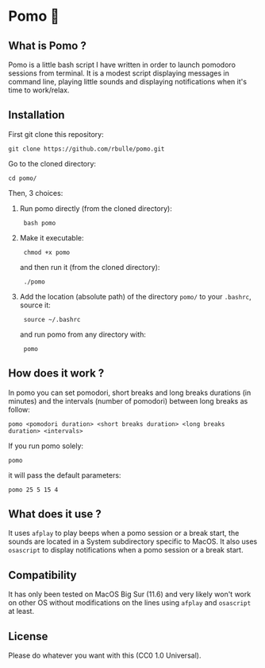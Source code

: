 # Pomo :tomato:

## What is Pomo ?

Pomo is a little bash script I have written in order to launch pomodoro sessions from terminal. It is a modest script displaying messages in command line, playing little sounds and displaying notifications when it's time to work/relax.

## Installation

First git clone this repository:

    git clone https://github.com/rbulle/pomo.git

Go to the cloned directory:

    cd pomo/

Then, 3 choices:
1) Run pomo directly (from the cloned directory):

        bash pomo

2) Make it executable:  

        chmod +x pomo

    and then run it (from the cloned directory):

        ./pomo

3) Add the location (absolute path) of the directory `pomo/` to your `.bashrc`, source it:  

        source ~/.bashrc

    and run pomo from any directory with:

        pomo

## How does it work ?

In pomo you can set pomodori, short breaks and long breaks durations (in minutes) and the intervals (number of pomodori) between long breaks as follow:

    pomo <pomodori duration> <short breaks duration> <long breaks duration> <intervals>

If you run pomo solely:

    pomo

it will pass the default parameters:

    pomo 25 5 15 4

## What does it use ?

It uses `afplay` to play beeps when a pomo session or a break start, the sounds are located in a System subdirectory specific to MacOS.
It also uses `osascript` to display notifications when a pomo session or a break start.

## Compatibility

It has only been tested on MacOS Big Sur (11.6) and very likely won't work on other OS without modifications on the lines using `afplay` and `osascript` at least.

## License

Please do whatever you want with this (CC0 1.0 Universal).
